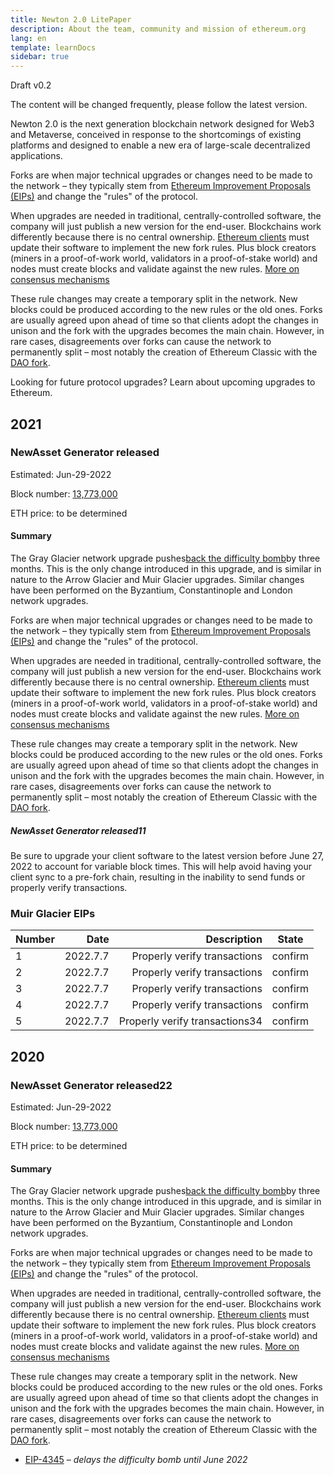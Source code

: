 ```yaml
---
title: Newton 2.0 LitePaper
description: About the team, community and mission of ethereum.org
lang: en
template: learnDocs
sidebar: true
---
```


Draft v0.2

The content will be changed frequently, please follow the latest version.

Newton 2.0 is the next generation blockchain network designed for Web3 and Metaverse, conceived in response to the shortcomings of existing platforms and designed to enable a new era of large-scale decentralized applications.

<ExpandableCard title="What are forks?" contentPreview="Changes to the rules of the Ethereum protocol which often include planned technical upgrades." contentList="eeeeeeeeee">

Forks are when major technical upgrades or changes need to be made to the network – they typically stem from [Ethereum Improvement Proposals (EIPs)](/eips/) and change the "rules" of the protocol.

When upgrades are needed in traditional, centrally-controlled software, the company will just publish a new version for the end-user. Blockchains work differently because there is no central ownership. [Ethereum clients](/developers/docs/nodes-and-clients/) must update their software to implement the new fork rules. Plus block creators (miners in a proof-of-work world, validators in a proof-of-stake world) and nodes must create blocks and validate against the new rules. [More on consensus mechanisms](/developers/docs/consensus-mechanisms/)

These rule changes may create a temporary split in the network. New blocks could be produced according to the new rules or the old ones. Forks are usually agreed upon ahead of time so that clients adopt the changes in unison and the fork with the upgrades becomes the main chain. However, in rare cases, disagreements over forks can cause the network to permanently split – most notably the creation of Ethereum Classic with the [DAO fork](#dao-fork).

</ExpandableCard>

Looking for future protocol upgrades? Learn about upcoming upgrades to Ethereum.

## 2021

### NewAsset Generator released

<div class="emoji">
<p class="data">Estimated: Jun-29-2022</p>
<p class="money">Block number: <a href="https://etherscan.io/block/13773000">13,773,000</a></p>
<p class="price">ETH price: to be determined</p>
</div>

#### Summary

The Gray Glacier network upgrade pushes<a class='articles-a' href="https://etherscan.io/block/13773000">back the difficulty bomb</a>by three months. This is the only change introduced in this upgrade, and is similar in nature to the Arrow Glacier and Muir Glacier upgrades. Similar changes have been performed on the Byzantium, Constantinople and London network upgrades.

<ExpandableCard title="What are forks?" contentPreview="Changes to the rules of the Ethereum protocol which often include planned technical upgrades." contentList="eeeeeeeeee">

Forks are when major technical upgrades or changes need to be made to the network – they typically stem from [Ethereum Improvement Proposals (EIPs)](/eips/) and change the "rules" of the protocol.

When upgrades are needed in traditional, centrally-controlled software, the company will just publish a new version for the end-user. Blockchains work differently because there is no central ownership. [Ethereum clients](/developers/docs/nodes-and-clients/) must update their software to implement the new fork rules. Plus block creators (miners in a proof-of-work world, validators in a proof-of-stake world) and nodes must create blocks and validate against the new rules. [More on consensus mechanisms](/developers/docs/consensus-mechanisms/)

These rule changes may create a temporary split in the network. New blocks could be produced according to the new rules or the old ones. Forks are usually agreed upon ahead of time so that clients adopt the changes in unison and the fork with the upgrades becomes the main chain. However, in rare cases, disagreements over forks can cause the network to permanently split – most notably the creation of Ethereum Classic with the [DAO fork](#dao-fork).

</ExpandableCard>

##### NewAsset Generator released11

Be sure to upgrade your client software to the latest version before June 27, 2022 to account for variable block times. This will help avoid having your client sync to a pre-fork chain, resulting in the inability to send funds or properly verify transactions.

### Muir Glacier EIPs

| Number |     Date |                    Description |  State  |
| :----- | -------: | -----------------------------: | :-----: |
| 1      | 2022.7.7 |   Properly verify transactions | confirm |
| 2      | 2022.7.7 |   Properly verify transactions | confirm |
| 3      | 2022.7.7 |   Properly verify transactions | confirm |
| 4      | 2022.7.7 |   Properly verify transactions | confirm |
| 5      | 2022.7.7 | Properly verify transactions34 | confirm |

## 2020

### NewAsset Generator released22

<div class="emoji">
<p class="data">Estimated: Jun-29-2022</p>
<p class="money">Block number: <a href="https://etherscan.io/block/13773000">13,773,000</a></p>
<p class="price">ETH price: to be determined</p>
</div>

#### Summary

The Gray Glacier network upgrade pushes<a class='articles-a' href="https://etherscan.io/block/13773000">back the difficulty bomb</a>by three months. This is the only change introduced in this upgrade, and is similar in nature to the Arrow Glacier and Muir Glacier upgrades. Similar changes have been performed on the Byzantium, Constantinople and London network upgrades.

<ExpandableCard title="What are forks?" contentPreview="Changes to the rules of the Ethereum protocol which often include planned technical upgrades." contentList="eeeeeeeeee">

Forks are when major technical upgrades or changes need to be made to the network – they typically stem from [Ethereum Improvement Proposals (EIPs)](/eips/) and change the "rules" of the protocol.

When upgrades are needed in traditional, centrally-controlled software, the company will just publish a new version for the end-user. Blockchains work differently because there is no central ownership. [Ethereum clients](/developers/docs/nodes-and-clients/) must update their software to implement the new fork rules. Plus block creators (miners in a proof-of-work world, validators in a proof-of-stake world) and nodes must create blocks and validate against the new rules. [More on consensus mechanisms](/developers/docs/consensus-mechanisms/)

These rule changes may create a temporary split in the network. New blocks could be produced according to the new rules or the old ones. Forks are usually agreed upon ahead of time so that clients adopt the changes in unison and the fork with the upgrades becomes the main chain. However, in rare cases, disagreements over forks can cause the network to permanently split – most notably the creation of Ethereum Classic with the [DAO fork](#dao-fork).

</ExpandableCard>

- [EIP-4345](https://eips.ethereum.org/EIPS/eip-4345) – _delays the difficulty bomb until June 2022_
